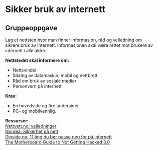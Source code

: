 # Sikker bruk av internett

## Gruppeoppgave
Lag et nettsted hvor man finner informasjon, råd og veiledning om sikrere bruk av Internett. Informasjonen skal være rettet mot brukere av internett i alle aldre.  

**Nettstedet skal informere om:**
- Nettsvindel
- Sikring av datamaskin, mobil og nettbrett
- Råd om bruk av sosiale medier
- Personvern på internett  

**Krav:**
- En hovedside og fire undersider.
- PC- og mobilvennlig.

**Ressurser:**  
[Nettvett.no: veiledninger](https://nettvett.no/veiledninger/)  
[Nordea: Sikkerhet på nett](https://www.nordea.no/privat/kundeservice/sikkerhet/)  
[Dinside.no: 11 ting du bør passe deg for på internett](https://www.dinside.no/data/11-ting-du-bor-passe-deg-for-pa-internett/60962963)  
[The Motherboard Guide to Not Getting Hacked 3.0](https://motherboard.vice.com/en_us/article/d3devm/motherboard-guide-to-not-getting-hacked-online-safety-guide)  

